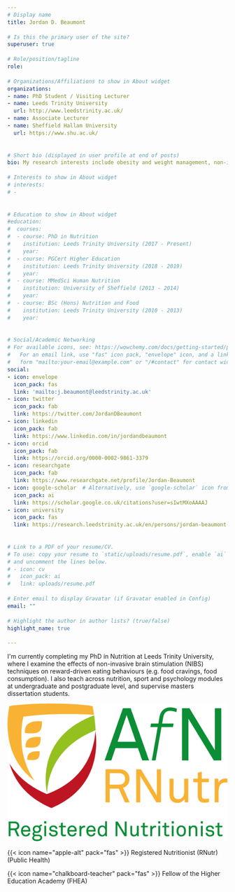 ```yaml
---
# Display name
title: Jordan D. Beaumont

# Is this the primary user of the site?
superuser: true

# Role/position/tagline
role: 

# Organizations/Affiliations to show in About widget
organizations:
- name: PhD Student / Visiting Lecturer
- name: Leeds Trinity University
  url: http://www.leedstrinity.ac.uk/
- name: Associate Lecturer
- name: Sheffield Hallam University
  url: https://www.shu.ac.uk/


# Short bio (displayed in user profile at end of posts)
bio: My research interests include obesity and weight management, non-invasive brain stimulation (NIBS) techniques, and eating behaviour.

# Interests to show in About widget
# interests:
# - 


# Education to show in About widget
#education:
#  courses:
#  - course: PhD in Nutrition
#    institution: Leeds Trinity University (2017 - Present)
#    year:
#  - course: PGCert Higher Education
#    institution: Leeds Trinity University (2018 - 2019)
#    year:
#  - course: MMedSci Human Nutrition
#    institution: University of Sheffield (2013 - 2014)
#    year:
#  - course: BSc (Hons) Nutrition and Food
#    institution: Leeds Trinity University (2010 - 2013)
#    year:


# Social/Academic Networking
# For available icons, see: https://wowchemy.com/docs/getting-started/page-builder/#icons
#   For an email link, use "fas" icon pack, "envelope" icon, and a link in the
#   form "mailto:your-email@example.com" or "/#contact" for contact widget.
social:
- icon: envelope
  icon_pack: fas
  link: 'mailto:j.beaumont@leedstrinity.ac.uk'
- icon: twitter
  icon_pack: fab
  link: https://twitter.com/JordanDBeaumont
- icon: linkedin
  icon_pack: fab
  link: https://www.linkedin.com/in/jordandbeaumont
- icon: orcid
  icon_pack: fab
  link: https://orcid.org/0000-0002-9861-3379
- icon: researchgate
  icon_pack: fab
  link: https://www.researchgate.net/profile/Jordan-Beaumont
- icon: google-scholar  # Alternatively, use `google-scholar` icon from `ai` icon pack
  icon_pack: ai
  link: https://scholar.google.co.uk/citations?user=sIwtMXoAAAAJ
- icon: university
  icon_pack: fas
  link: https://research.leedstrinity.ac.uk/en/persons/jordan-beaumont(1f84ce45-c3d0-4d89-a004-583a828896e7).html


# Link to a PDF of your resume/CV.
# To use: copy your resume to `static/uploads/resume.pdf`, enable `ai` icons in `params.toml`, 
# and uncomment the lines below.
# - icon: cv
#   icon_pack: ai
#   link: uploads/resume.pdf

# Enter email to display Gravatar (if Gravatar enabled in Config)
email: ""

# Highlight the author in author lists? (true/false)
highlight_name: true

---
```

I'm currently completing my PhD in Nutrition at Leeds Trinity University, where I examine the effects of non-invasive brain stimulation (NIBS) techniques on reward-driven eating behaviours (e.g. food cravings, food consumption). I also teach across nutrition, sport and psychology modules at undergraduate and postgraduate level, and supervise masters dissertation students.

</p>

![RNutr](/static/media/afn-rnutr.png)


{{< icon name="apple-alt" pack="fas" >}} Registered Nutritionist (RNutr) (Public Health)

{{< icon name="chalkboard-teacher" pack="fas" >}} Fellow of the Higher Education Academy (FHEA)